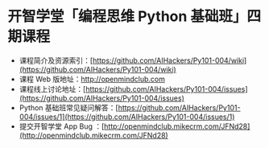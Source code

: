 # 开智学堂「编程思维 Python 基础班」四期课程

- 课程简介及资源索引：[https://github.com/AIHackers/Py101-004/wiki](https://github.com/AIHackers/Py101-004/wiki)
- 课程 Web 版地址：http://openmindclub.com
- 课程线上讨论地址：[https://github.com/AIHackers/Py101-004/issues](https://github.com/AIHackers/Py101-004/issues)
- Python 基础班常见疑问解答：[https://github.com/AIHackers/Py101-004/issues/1](https://github.com/AIHackers/Py101-004/issues/1) 
- 提交开智学堂 App Bug ：[http://openmindclub.mikecrm.com/JFNd28](http://openmindclub.mikecrm.com/JFNd28)
